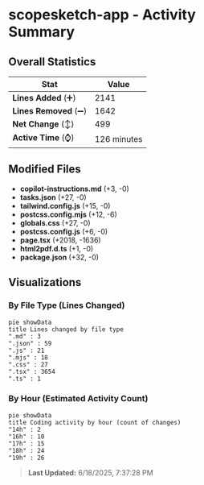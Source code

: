 # scopesketch-app - Activity Summary 

## Overall Statistics

| Stat                   | Value                                                             |
| ---------------------- | ----------------------------------------------------------------- |
| **Lines Added** (➕)   | 2141                                          |
| **Lines Removed** (➖) | 1642                                        |
| **Net Change** (↕)    | 499                |
| **Active Time** (⌚)   | 126 minutes |


## Modified Files
- **copilot-instructions.md** (+3, -0)
- **tasks.json** (+27, -0)
- **tailwind.config.js** (+15, -0)
- **postcss.config.mjs** (+12, -6)
- **globals.css** (+27, -0)
- **postcss.config.js** (+6, -0)
- **page.tsx** (+2018, -1636)
- **html2pdf.d.ts** (+1, -0)
- **package.json** (+32, -0)

## Visualizations

### By File Type (Lines Changed)

```mermaid
pie showData
title Lines changed by file type
".md" : 3
".json" : 59
".js" : 21
".mjs" : 18
".css" : 27
".tsx" : 3654
".ts" : 1
```

### By Hour (Estimated Activity Count)

```mermaid
pie showData
title Coding activity by hour (count of changes)
"14h" : 2
"16h" : 10
"17h" : 15
"18h" : 24
"19h" : 26
```


> **Last Updated:** 6/18/2025, 7:37:28 PM